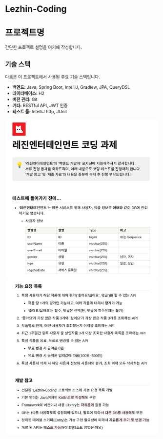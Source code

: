 # Lezhin-Coding
# 프로젝트명

간단한 프로젝트 설명을 여기에 작성합니다.

## 기술 스택

다음은 이 프로젝트에서 사용된 주요 기술 스택입니다.

- **백엔드:** Java, Spring Boot, IntelliJ, Gradlew, JPA, QueryDSL
- **데이터베이스:** H2
- **버전 관리:** Git
- **기타:** RESTful API, JWT 인증
- **테스트 툴:** IntelliJ http, JUnit




![img.png](img.png)
![img_1.png](img_1.png)